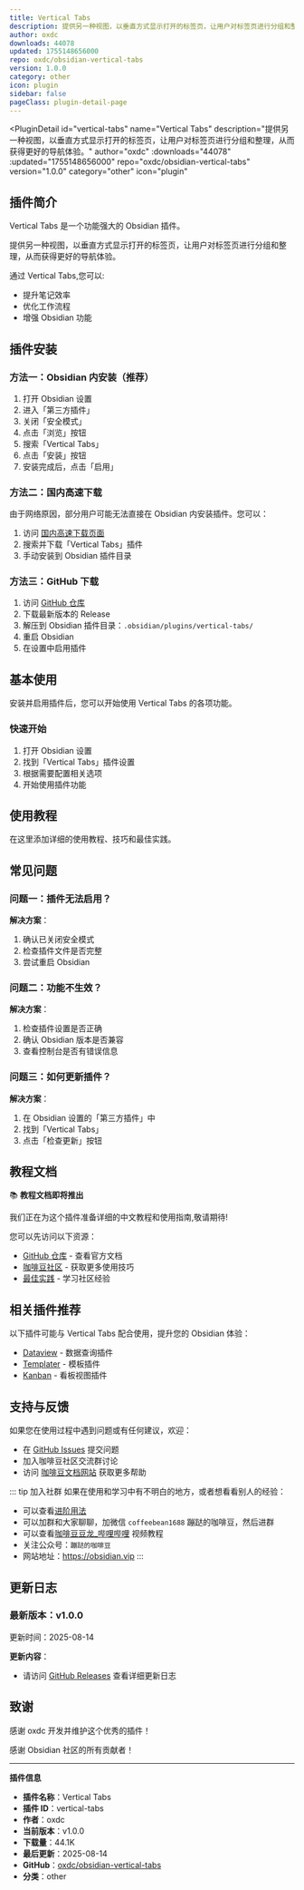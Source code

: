 ```yaml
---
title: Vertical Tabs
description: 提供另一种视图，以垂直方式显示打开的标签页，让用户对标签页进行分组和整理，从而获得更好的导航体验。
author: oxdc
downloads: 44078
updated: 1755148656000
repo: oxdc/obsidian-vertical-tabs
version: 1.0.0
category: other
icon: plugin
sidebar: false
pageClass: plugin-detail-page
---
```


<PluginDetail
  id="vertical-tabs"
  name="Vertical Tabs"
  description="提供另一种视图，以垂直方式显示打开的标签页，让用户对标签页进行分组和整理，从而获得更好的导航体验。"
  author="oxdc"
  :downloads="44078"
  :updated="1755148656000"
  repo="oxdc/obsidian-vertical-tabs"
  version="1.0.0"
  category="other"
  icon="plugin"
>

<!-- AUTO_GENERATED_START -->
## 插件简介

Vertical Tabs 是一个功能强大的 Obsidian 插件。

提供另一种视图，以垂直方式显示打开的标签页，让用户对标签页进行分组和整理，从而获得更好的导航体验。

通过 Vertical Tabs,您可以:

- 提升笔记效率
- 优化工作流程
- 增强 Obsidian 功能

<!-- AUTO_GENERATED_END -->

<!-- AUTO_GENERATED_START -->
## 插件安装

### 方法一：Obsidian 内安装（推荐）

1. 打开 Obsidian 设置
2. 进入「第三方插件」
3. 关闭「安全模式」
4. 点击「浏览」按钮
5. 搜索「Vertical Tabs」
6. 点击「安装」按钮
7. 安装完成后，点击「启用」

### 方法二：国内高速下载

由于网络原因，部分用户可能无法直接在 Obsidian 内安装插件。您可以：

1. 访问 [国内高速下载页面](/zh/documentation/obsidian-plugins-download.html)
2. 搜索并下载「Vertical Tabs」插件
3. 手动安装到 Obsidian 插件目录

### 方法三：GitHub 下载

1. 访问 [GitHub 仓库](https://github.com/oxdc/obsidian-vertical-tabs)
2. 下载最新版本的 Release
3. 解压到 Obsidian 插件目录：`.obsidian/plugins/vertical-tabs/`
4. 重启 Obsidian
5. 在设置中启用插件

## 基本使用

安装并启用插件后，您可以开始使用 Vertical Tabs 的各项功能。

### 快速开始

1. 打开 Obsidian 设置
2. 找到「Vertical Tabs」插件设置
3. 根据需要配置相关选项
4. 开始使用插件功能

<!-- AUTO_GENERATED_END -->

<!-- CUSTOM_CONTENT_START:tutorial -->
## 使用教程

在这里添加详细的使用教程、技巧和最佳实践。

<!-- CUSTOM_CONTENT_END:tutorial -->

<!-- SHARED_CONTENT_START -->
## 常见问题

### 问题一：插件无法启用？

**解决方案**：
1. 确认已关闭安全模式
2. 检查插件文件是否完整
3. 尝试重启 Obsidian

### 问题二：功能不生效？

**解决方案**：
1. 检查插件设置是否正确
2. 确认 Obsidian 版本是否兼容
3. 查看控制台是否有错误信息

### 问题三：如何更新插件？

**解决方案**：
1. 在 Obsidian 设置的「第三方插件」中
2. 找到「Vertical Tabs」
3. 点击「检查更新」按钮

## 教程文档

📚 **教程文档即将推出**

我们正在为这个插件准备详细的中文教程和使用指南,敬请期待!

您可以先访问以下资源：
- [GitHub 仓库](https://github.com/oxdc/obsidian-vertical-tabs) - 查看官方文档
- [咖啡豆社区](/zh/bases/) - 获取更多使用技巧
- [最佳实践](/zh/best-practices/) - 学习社区经验

## 相关插件推荐

以下插件可能与 Vertical Tabs 配合使用，提升您的 Obsidian 体验：

- [Dataview](/zh/plugins/dataview.html) - 数据查询插件
- [Templater](/zh/plugins/templater-obsidian.html) - 模板插件
- [Kanban](/zh/plugins/obsidian-kanban.html) - 看板视图插件

## 支持与反馈

如果您在使用过程中遇到问题或有任何建议，欢迎：

- 在 [GitHub Issues](https://github.com/oxdc/obsidian-vertical-tabs/issues) 提交问题
- 加入咖啡豆社区交流群讨论
- 访问 [咖啡豆文档网站](https://obsidian.vip) 获取更多帮助

::: tip 加入社群
如果在使用和学习中有不明白的地方，或者想看看别人的经验：
- 可以查看[进阶用法](/zh/advanced)
- 可以加群和大家聊聊，加微信 `coffeebean1688` 蹦跶的咖啡豆，然后进群
- 可以查看[咖啡豆豆龙_哔哩哔哩](https://space.bilibili.com/618777356) 视频教程
- 关注公众号：`蹦跶的咖啡豆`
- 网站地址：https://obsidian.vip
:::
<!-- SHARED_CONTENT_END -->

<!-- AUTO_GENERATED_START -->
## 更新日志

### 最新版本：v1.0.0

更新时间：2025-08-14

**更新内容**：
- 请访问 [GitHub Releases](https://github.com/oxdc/obsidian-vertical-tabs/releases) 查看详细更新日志

## 致谢

感谢 oxdc 开发并维护这个优秀的插件！

感谢 Obsidian 社区的所有贡献者！

---

**插件信息**
- **插件名称**：Vertical Tabs
- **插件 ID**：vertical-tabs
- **作者**：oxdc
- **当前版本**：v1.0.0
- **下载量**：44.1K
- **最后更新**：2025-08-14
- **GitHub**：[oxdc/obsidian-vertical-tabs](https://github.com/oxdc/obsidian-vertical-tabs)
- **分类**：other
<!-- AUTO_GENERATED_END -->

</PluginDetail>

